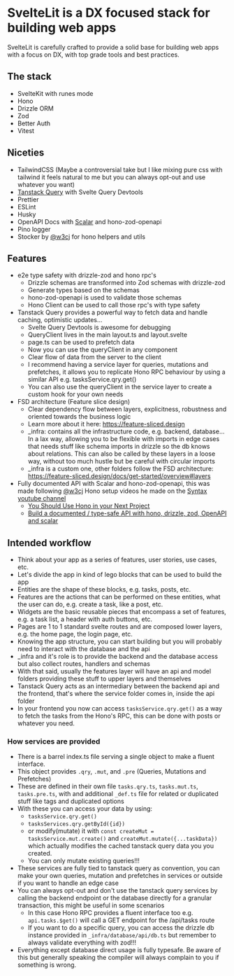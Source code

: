 # SvelteLit is a DX focused stack for building web apps

SvelteLit is carefully crafted to provide a solid base for building web apps with a focus on DX, with top grade tools and best practices.

## The stack

- SvelteKit with runes mode
- Hono
- Drizzle ORM
- Zod
- Better Auth
- Vitest

## Niceties

- TailwindCSS (Maybe a controversial take but I like mixing pure css with tailwind it feels natural to me but you can always opt-out and use whatever you want)
- [Tanstack Query](https://tanstack.com/query/latest/docs/framework/svelte/overview) with Svelte Query Devtools
- Prettier
- ESLint
- Husky
- OpenAPI Docs with [Scalar](https://scalar.com/) and hono-zod-openapi
- Pino logger
- Stocker by [@w3cj](https://github.com/w3cj) for hono helpers and utils

## Features

- e2e type safety with drizzle-zod and hono rpc's
  - Drizzle schemas are transformed into Zod schemas with drizzle-zod
  - Generate types based on the schemas
  - hono-zod-openapi is used to validate those schemas
  - Hono Client can be used to call those rpc's with type safety
- Tanstack Query provides a powerful way to fetch data and handle caching, optimistic updates...
  - Svelte Query Devtools is awesome for debugging
  - QueryClient lives in the main layout.ts and layout.svelte
  - page.ts can be used to prefetch data
  - Now you can use the queryClient in any component
  - Clear flow of data from the server to the client
  - I recommend having a service layer for queries, mutations and prefetches, it allows you to replicate Hono RPC behaviour by using a similar API e.g. tasksService.qry.get()
  - You can also use the queryClient in the service layer to create a custom hook for your own needs
- FSD architecture (Feature slice design)
  - Clear dependency flow between layers, explicitness, robustness and oriented towards the business logic
  - Learn more about it here: https://feature-sliced.design
  - \_infra: contains all the infrastructure code, e.g. backend, database... In a lax way, allowing you to be flexible with imports in edge cases that needs stuff like schema imports in drizzle so the db knows about relations. This can also be called by these layers in a loose way, without too much hustle but be careful with circular imports
  - \_infra is a custom one, other folders follow the FSD architecture: https://feature-sliced.design/docs/get-started/overview#layers
- Fully documented API with Scalar and hono-zod-openapi, this was made following [@w3cj](https://github.com/w3cj) Hono setup videos he made on the [Syntax youtube channel](https://www.youtube.com/@syntaxfm)
  - [You Should Use Hono in your Next Project](https://www.youtube.com/watch?v=sYZW8TK2IV4)
  - [Build a documented / type-safe API with hono, drizzle, zod, OpenAPI and scalar](https://www.youtube.com/watch?v=sNh9PoM9sUE)

## Intended workflow

- Think about your app as a series of features, user stories, use cases, etc.
- Let's divide the app in kind of lego blocks that can be used to build the app
- Entities are the shape of these blocks, e.g. tasks, posts, etc.
- Features are the actions that can be performed on these entities, what the user can do, e.g. create a task, like a post, etc.
- Widgets are the basic reusable pieces that encompass a set of features, e.g. a task list, a header with auth buttons, etc.
- Pages are 1 to 1 standard svelte routes and are composed lower layers, e.g. the home page, the login page, etc.
- Knowing the app structure, you can start building but you will probably need to interact with the database and the api
- \_infra and it's role is to provide the backend and the database access but also collect routes, handlers and schemas
- With that said, usually the features layer will have an api and model folders providing these stuff to upper layers and themselves
- Tanstack Query acts as an intermediary between the backend api and the frontend, that's where the service folder comes in, inside the api folder
- In your frontend you now can access `tasksService.qry.get()` as a way to fetch the tasks from the Hono's RPC, this can be done with posts or whatever you need.

### How services are provided

- There is a barrel index.ts file serving a single object to make a fluent interface.
- This object provides `.qry`, `.mut`, and `.pre` (Queries, Mutations and Prefetches)
- These are defined in their own file `tasks.qry.ts`, `tasks.mut.ts`, `tasks.pre.ts`, with and additional `_def.ts` file for related or duplicated stuff like tags and duplicated options
- With these you can access your data by using:
  - `tasksService.qry.get()`
  - `tasksServices.qry.getById({id})`
  - or modify(mutate) it with `const createMut = tasksService.mut.create()` and `createMut.mutate({...taskData})` which actually modifies the cached tanstack query data you you created.
  - You can only mutate existing queries!!!
- These services are fully tied to tanstack query as convention, you can make your own queries, mutation and prefetches in services or outside if you want to handle an edge case
- You can always opt-out and don't use the tanstack query services by calling the backend endpoint or the database directly for a granular transaction, this might be useful in some scenarios
  - In this case Hono RPC provides a fluent interface too e.g. `api.tasks.$get()` will call a GET endpoint for the /api/tasks route
  - If you want to do a specific query, you can access the drizzle db instance provided in `_infra/database/api/db.ts` but remember to always validate everything with zod!!!
- Everything except database direct usage is fully typesafe. Be aware of this but generally speaking the compiler will always complain to you if something is wrong.

